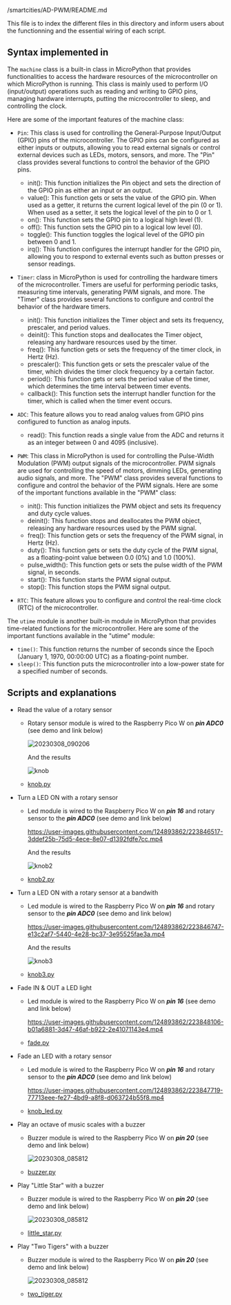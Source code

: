 /smartcities/AD-PWM/README.md

This file is to index the different files in this directory and inform users about the functionning and the essential wiring of each script. 

## Syntax implemented in

  The `machine` class is a built-in class in MicroPython that provides functionalities to access the hardware resources of the microcontroller on which MicroPython is running. This class is mainly used to perform I/O (input/output) operations such as reading and writing to GPIO pins, managing hardware interrupts, putting the microcontroller to sleep, and controlling the clock.

Here are some of the important features of the machine class:

  - `Pin`: This  class  is used for controlling the General-Purpose Input/Output (GPIO) pins of the microcontroller. The GPIO pins can be configured as either inputs or outputs, allowing you to read external signals or control external devices such as LEDs, motors, sensors, and more. The "Pin" class provides several functions to control the behavior of the GPIO pins.

      - init(): This function initializes the Pin object and sets the direction of the GPIO pin as either an input or an output.
      - value(): This function gets or sets the value of the GPIO pin. When used as a getter, it returns the current logical level of the pin (0 or 1). When used as a setter, it sets the logical level of the pin to 0 or 1.
      - on(): This function sets the GPIO pin to a logical high level (1).
      - off(): This function sets the GPIO pin to a logical low level (0).
      - toggle(): This function toggles the logical level of the GPIO pin between 0 and 1.
      - irq(): This function configures the interrupt handler for the GPIO pin, allowing you to respond to external events such as button presses or sensor readings.
  - `Timer`: class in MicroPython is used for controlling the hardware timers of the microcontroller. Timers are useful for performing periodic tasks, measuring time intervals, generating PWM signals, and more. The "Timer" class provides several functions to configure and control the behavior of the hardware timers.

      - init(): This function initializes the Timer object and sets its frequency, prescaler, and period values.
      - deinit(): This function stops and deallocates the Timer object, releasing any hardware resources used by the timer.
      - freq(): This function gets or sets the frequency of the timer clock, in Hertz (Hz).
      - prescaler(): This function gets or sets the prescaler value of the timer, which divides the timer clock frequency by a certain factor.
      - period(): This function gets or sets the period value of the timer, which determines the time interval between timer events.
      - callback(): This function sets the interrupt handler function for the timer, which is called when the timer event occurs.
  - `ADC`: This feature allows you to read analog values from GPIO pins configured to function as analog inputs.
      - read(): This function reads a single value from the ADC and returns it as an integer between 0 and 4095 (inclusive).
  - `PWM`: This class in MicroPython is used for controlling the Pulse-Width Modulation (PWM) output signals of the microcontroller. PWM signals are used for controlling the speed of motors, dimming LEDs, generating audio signals, and more. The "PWM" class provides several functions to configure and control the behavior of the PWM signals. Here are some of the important functions available in the "PWM" class:
      - init(): This function initializes the PWM object and sets its frequency and duty cycle values.
      - deinit(): This function stops and deallocates the PWM object, releasing any hardware resources used by the PWM signal.
      - freq(): This function gets or sets the frequency of the PWM signal, in Hertz (Hz).
      - duty(): This function gets or sets the duty cycle of the PWM signal, as a floating-point value between 0.0 (0%) and 1.0 (100%).
      - pulse_width(): This function gets or sets the pulse width of the PWM signal, in seconds.
      - start(): This function starts the PWM signal output.
      - stop(): This function stops the PWM signal output.
  - `RTC`: This feature allows you to configure and control the real-time clock (RTC) of the microcontroller.
  
  The `utime` module is another built-in module in MicroPython that provides time-related functions for the microcontroller. Here are some of the important functions available in the "utime" module:

  - `time()`: This function returns the number of seconds since the Epoch (January 1, 1970, 00:00:00 UTC) as a floating-point number.
  - `sleep()`: This function puts the microcontroller into a low-power state for a specified number of seconds.

## Scripts and explanations

* Read the value of a rotary sensor
  - Rotary sensor module is wired to the Raspberry Pico W on ***pin ADC0*** (see demo and link below)
   
    ![20230308_090206](https://user-images.githubusercontent.com/124893862/223845046-07dd0d4f-ce9c-43fa-802c-5cca55d75e56.jpg)
   
    And the results
   
    ![knob](https://user-images.githubusercontent.com/124893862/223845211-f4228f41-4b49-46ab-86ff-f8c53c1b0f53.png)
   
  - [knob.py](https://github.com/HEPL-Galhardo/smartcities/blob/main/AD-PWM/knob.py)
  
* Turn a LED ON with a rotary sensor
  - Led module is wired to the Raspberry Pico W on ***pin 16*** and rotary sensor to the ***pin ADC0*** (see demo and link below)
  

    https://user-images.githubusercontent.com/124893862/223846517-3ddef25b-75d5-4ece-8e07-d1392fdfe7cc.mp4
    
    And the results
    
    ![knob2](https://user-images.githubusercontent.com/124893862/223846670-73a7b565-4474-48d6-8c4c-f6dd3f6d3228.png)

   
  - [knob2.py](https://github.com/HEPL-Galhardo/smartcities/blob/main/AD-PWM/knob2.py)
 
* Turn a LED ON with a rotary sensor at a bandwith
  - Led module is wired to the Raspberry Pico W on ***pin 16*** and rotary sensor to the ***pin ADC0*** (see demo and link below)
    
    https://user-images.githubusercontent.com/124893862/223846747-e13c2af7-5440-4e28-bc37-3e95525fae3a.mp4
    
    And the results
    
    ![knob3](https://user-images.githubusercontent.com/124893862/223846887-af09e1ff-42fd-49b2-bd3e-4a6238482844.png)

  - [knob3.py](https://github.com/HEPL-Galhardo/smartcities/blob/main/AD-PWM/knob3.py)

* Fade IN & OUT a LED light
  - Led module is wired to the Raspberry Pico W on ***pin 16*** (see demo and link below)

     https://user-images.githubusercontent.com/124893862/223848106-b01a6881-3d47-46af-b922-2e41071143e4.mp4

  - [fade.py](https://github.com/HEPL-Galhardo/smartcities/blob/main/AD-PWM/fade.py)

* Fade an LED with a rotary sensor
  - Led module is wired to the Raspberry Pico W on ***pin 16*** and rotary sensor to the ***pin ADC0*** (see demo and link below)
  
     https://user-images.githubusercontent.com/124893862/223847719-77713eee-fe27-4bd9-a8f8-d063724b55f8.mp4
      
  - [knob_led.py](https://github.com/HEPL-Galhardo/smartcities/blob/main/AD-PWM/knob_led.py)

* Play an octave of music scales with a buzzer
  - Buzzer module is wired to the Raspberry Pico W on ***pin 20*** (see demo and link below)
  
    ![20230308_085812](https://user-images.githubusercontent.com/124893862/223848375-f2635012-e942-4bb3-b238-a3f54e4a5cd3.jpg)

  - [buzzer.py](https://github.com/HEPL-Galhardo/smartcities/blob/main/AD-PWM/buzzer.py)

* Play "Little Star" with a buzzer
  - Buzzer module is wired to the Raspberry Pico W on ***pin 20*** (see demo and link below)
  
    ![20230308_085812](https://user-images.githubusercontent.com/124893862/223848375-f2635012-e942-4bb3-b238-a3f54e4a5cd3.jpg)

  - [little_star.py](https://github.com/HEPL-Galhardo/smartcities/blob/main/AD-PWM/little_star.py)

* Play "Two Tigers" with a buzzer
  - Buzzer module is wired to the Raspberry Pico W on ***pin 20*** (see demo and link below)
  
    ![20230308_085812](https://user-images.githubusercontent.com/124893862/223848375-f2635012-e942-4bb3-b238-a3f54e4a5cd3.jpg)

  - [two_tiger.py](https://github.com/HEPL-Galhardo/smartcities/blob/main/AD-PWM/two_tiger.py)

